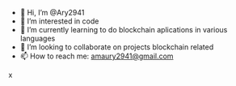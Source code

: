 - 👋 Hi, I’m @Ary2941
- 👀 I’m interested in code
- 🌱 I’m currently learning to do blockchain aplications in various languages
- 💞️ I’m looking to collaborate on projects blockchain related
- 📫 How to reach me: amaury2941@gmail.com

<!---
Ary2941/Ary2941 is a ✨ special ✨ repository because its `README.md` (this file) appears on your GitHub profile.
You can click the Preview link to take a look at your changes.
--->
x